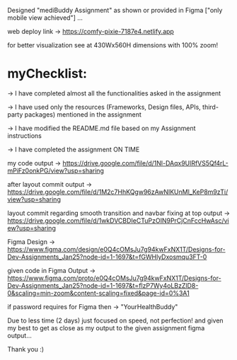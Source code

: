 Designed "mediBuddy Assignment" as shown or provided in Figma ["only mobile view achieved"] ...

web deploy link -> https://comfy-pixie-7187e4.netlify.app

for better visualization see at 430Wx560H dimensions with 100% zoom!

# myChecklist:
 -> I have completed almost all the functionalities asked in the assignment 
 
 -> I have used only the resources (Frameworks, Design files, APIs, third-party packages) mentioned in the assignment 
 
 -> I have modified the README.md file based on my Assignment instructions
 
 -> I have completed the assignment ON TIME

my code output -> https://drive.google.com/file/d/1Nl-DAqx9UlRfVS5Qf4rL-mPiFz0onkPG/view?usp=sharing

after layout commit output -> https://drive.google.com/file/d/1M2c7HhKQgw96zAwNIKUnMl_KeP8m9zTi/view?usp=sharing

layout commit regarding smooth transition and navbar fixing at top output -> https://drive.google.com/file/d/1wkDVCBDIeCTuPzOIN9PrCjCnFccHwAsc/view?usp=sharing

Figma Design -> https://www.figma.com/design/e0Q4cOMsJu7g94kwFxNX1T/Designs-for-Dev-Assignments_Jan25?node-id=1-1697&t=fGWHlyDxosmqu3FT-0

given code in Figma Output -> https://www.figma.com/proto/e0Q4cOMsJu7g94kwFxNX1T/Designs-for-Dev-Assignments_Jan25?node-id=1-1697&t=flzP7Wy4oLBzZlD8-0&scaling=min-zoom&content-scaling=fixed&page-id=0%3A1

if password requires for Figma then -> "YourHealthBuddy"


Due to less time (2 days) just focused on speed, not perfection! and given my best to get as close as my output to the given assignment figma output...

Thank you :)
